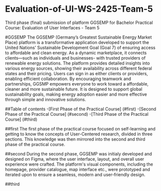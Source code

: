 # Evaluation-of-UI-WS-2425-Team-5
Third phase (final) submission of platform GGSEMP for Bachelor Practical Course: Evaluation of User Interfaces - Team 5

#GGSEMP
The GGSEMP (Germany’s Greatest Sustainable Energy Market Place) platform is a transformative application developed to support the United Nations' Sustainable Development Goal (Goal 7) of ensuring access to affordable and clean energy. As a dynamic marketplace, it connects clients—such as individuals and businesses- with trusted providers of renewable energy solutions. The platform provides detailed insights into various energy sources, showing their availability across different federal states and their pricing. Users can sign in as either clients or providers, enabling efficient collaboration.
By encouraging teamwork and partnerships, GGSMP empowers everyone to work toward a affordable, cleaner and more sustainable future. It is designed to support global sustainability goals, making energy adoption easier and more effective through simple and innovative solutions.

##Table of contents 
-[First Phase of the Practical Course] (#first)
-[Second Phase of the Practical Course] (#second)
-[Third Phase of the Practical Course] (#third)

##first
The first phase of the practical course focused on self-learning and getting to know the concepts of User-Centered research, divided in three sections. This knowledge was then mirrored into the second and third phase of the practical course. 

##second 
During the second phase, GGSEMP was initialy developed and designed on Figma, where the user interface, layout, and overall user experience were crafted. The platform's visual components, including the homepage, provider catalogue, map interface etc., were prototyped and iterated upon to ensure a seamless, modern and user-friendly design. 

##third
